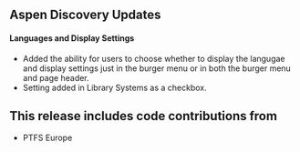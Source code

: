 ## Aspen Discovery Updates

#### Languages and Display Settings
- Added the ability for users to choose whether to display the langugae and display settings just in the burger menu or in both the burger menu and page header. 
- Setting added in Library Systems as a checkbox. 

## This release includes code contributions from 
- PTFS Europe
